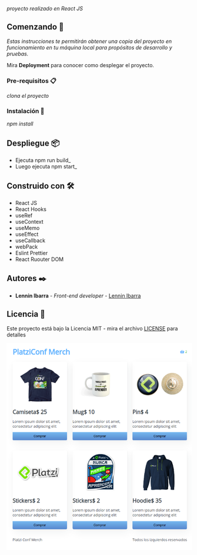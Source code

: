 _proyecto realizado en React JS_

## Comenzando 🚀

_Estas instrucciones te permitirán obtener una copia del proyecto en funcionamiento en tu máquina local para propósitos de desarrollo y pruebas._

Mira **Deployment** para conocer como desplegar el proyecto.

### Pre-requisitos 📋

_clona el proyecto_

### Instalación 🔧

_npm install_

## Despliegue 📦

- Ejecuta npm run build_
- Luego ejecuta npm start_

## Construido con 🛠️

- React JS
- React Hooks
- useRef
- useContext 
- useMemo
- useEffect
- useCallback
- webPack
- Eslint Prettier
- React Ruouter DOM


## Autores ✒️

- **Lennin Ibarra** - _Front-end developer_ - [Lennin Ibarra](https://github.com/lenninIbarrraGonzalez)

## Licencia 📄

Este proyecto está bajo la Licencia MIT - mira el archivo [LICENSE](https://wikis.fdi.ucm.es/ELP/Licencia_MIT) para detalles

![alt text](https://github.com/lenninIbarrraGonzalez/tiendaVirtual/blob/main/imagen.png)




